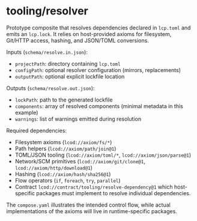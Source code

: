 # tooling/resolver

Prototype composite that resolves dependencies declared in `lcp.toml` and emits an `lcp.lock`. It relies on host-provided axioms for filesystem, Git/HTTP access, hashing, and JSON/TOML conversions.

Inputs (`schema/resolve.in.json`):
- `projectPath`: directory containing `lcp.toml`
- `configPath`: optional resolver configuration (mirrors, replacements)
- `outputPath`: optional explicit lockfile location

Outputs (`schema/resolve.out.json`):
- `lockPath`: path to the generated lockfile
- `components`: array of resolved components (minimal metadata in this example)
- `warnings`: list of warnings emitted during resolution

Required dependencies:
- Filesystem axioms (`lcod://axiom/fs/*`)
- Path helpers (`lcod://axiom/path/join@1`)
- TOML/JSON tooling (`lcod://axiom/toml/*`, `lcod://axiom/json/parse@1`)
- Network/SCM primitives (`lcod://axiom/git/clone@1`, `lcod://axiom/http/download@1`)
- Hashing (`lcod://axiom/hash/sha256@1`)
- Flow operators (`if`, `foreach`, `try`, `parallel`)
- Contract `lcod://contract/tooling/resolve-dependency@1` which host-specific packages must implement to resolve individual dependencies.

The `compose.yaml` illustrates the intended control flow, while actual implementations of the axioms will live in runtime-specific packages.
